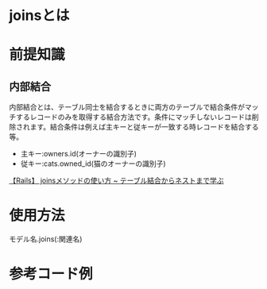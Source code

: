 # joinsとは

# 前提知識
## 内部結合
内部結合とは、テーブル同士を結合するときに両方のテーブルで結合条件がマッチするレコードのみを取得する結合方法です。条件にマッチしないレコードは削除されます。結合条件は例えば主キーと従キーが一致する時レコードを結合する等。

- 主キー:owners.id(オーナーの識別子)
- 従キー:cats.owned_id(猫のオーナーの識別子)

[【Rails】 joinsメソッドの使い方 ~ テーブル結合からネストまで学ぶ](https://pikawaka.com/rails/joins)
# 使用方法
モデル名.joins(:関連名)

# 参考コード例

